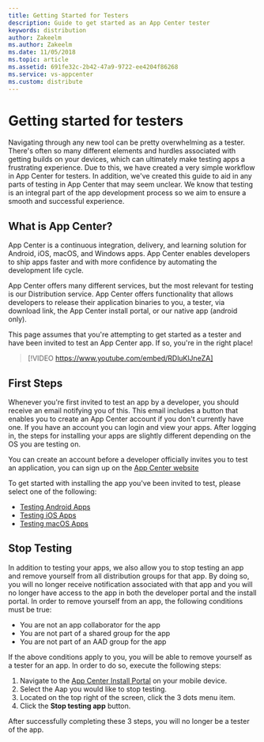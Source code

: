 ```yaml
---
title: Getting Started for Testers
description: Guide to get started as an App Center tester
keywords: distribution
author: Zakeelm
ms.author: Zakeelm 
ms.date: 11/05/2018
ms.topic: article
ms.assetid: 691fe32c-2b42-47a9-9722-ee4204f86268
ms.service: vs-appcenter
ms.custom: distribute
---
```


# Getting started for testers

Navigating through any new tool can be pretty overwhelming as a tester. There's often so many different elements and hurdles associated with getting builds on your devices, which can ultimately make testing apps a frustrating experience. Due to this, we have created a very simple workflow in App Center for testers. In addition, we've created this guide to aid in any parts of testing in App Center that may seem unclear. We know that testing is an integral part of the app development process so we aim to ensure a smooth and successful experience.

## What is App Center?

App Center is a continuous integration, delivery, and learning solution for Android, iOS, macOS, and Windows apps. App Center enables developers to ship apps faster and with more confidence by automating the development life cycle.

App Center offers many different services, but the most relevant for testing is our Distribution service. App Center offers functionality that allows developers to release their application binaries to you, a tester, via download link, the App Center install portal, or our native app (android only).  

This page assumes that you're attempting to get started as a tester and have been invited to test an App Center app. If so, you're in the right place!

> [!VIDEO https://www.youtube.com/embed/RDluKlJneZA]

## First Steps

Whenever you're first invited to test an app by a developer, you should receive an email notifying you of this. This email includes a button that enables you to create an App Center account if you don't currently have one. If you have an account you can login and view your apps. After logging in, the steps for installing your apps are slightly different depending on the OS you are testing on.

You can create an account before a developer officially invites you to test an application, you can sign up on the [App Center website](https://appcenter.ms/signup)

To get started with installing the app you've been invited to test, please select one of the following:

- [Testing Android Apps](./testing-android.md)
- [Testing iOS Apps](./testing-ios.md)
- [Testing macOS Apps](./testing-macos.md)

## Stop Testing

In addition to testing your apps, we also allow you to stop testing an app and remove yourself from all distribution groups for that app. By doing so, you will no longer receive notification associated with that app and you will no longer have access to the app in both the developer portal and the install portal. In order to remove yourself from an app, the following conditions must be true:

- You are not an app collaborator for the app
- You are not part of a shared group for the app
- You are not part of an AAD group for the app

If the above conditions apply to you, you will be able to remove yourself as a tester for an app. In order to do so, execute the following steps:

1. Navigate to the [App Center Install Portal](https://install.appcenter.ms/) on your mobile device.
2. Select the Aap you would like to stop testing.
3. Located on the top right of the screen, click the 3 dots menu item.
4. Click the **Stop testing app** button.

After successfully completing these 3 steps, you will no longer be a tester of the app.